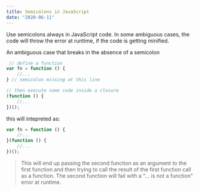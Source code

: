 ```yaml
---
title: Semicolons in JavaScript
date: "2020-06-11"
---
```


Use semicolons always in JavaScript code. In some ambiguous cases, the code will throw the error at runtime, if the code is getting minified.

<!-- more -->

An ambiguous case that breaks in the absence of a semicolon

```js
 // define a function
var fn = function () {
    //...
} // semicolon missing at this line

// then execute some code inside a closure
(function () {
    //...
})(); 
```

this will intepreted as: 
```js
var fn = function () {
    //...
}(function () {
    //...
})(); 
```
> This will end up passing the second function as an argument to the first function and then trying to call the result of the first function call as a function. The second function will fail with a "... is not a function" error at runtime.
